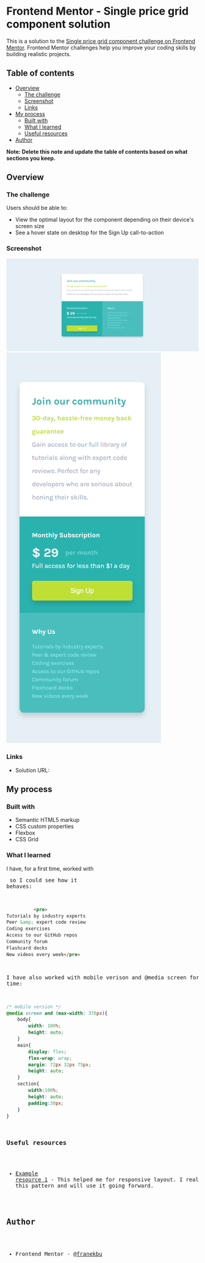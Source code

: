 # Frontend Mentor - Single price grid component solution

This is a solution to the [Single price grid component challenge on Frontend Mentor](https://www.frontendmentor.io/challenges/single-price-grid-component-5ce41129d0ff452fec5abbbc). Frontend Mentor challenges help you improve your coding skills by building realistic projects. 

## Table of contents

- [Overview](#overview)
  - [The challenge](#the-challenge)
  - [Screenshot](#screenshot)
  - [Links](#links)
- [My process](#my-process)
  - [Built with](#built-with)
  - [What I learned](#what-i-learned)
  - [Useful resources](#useful-resources)
- [Author](#author)


**Note: Delete this note and update the table of contents based on what sections you keep.**

## Overview

### The challenge

Users should be able to:

- View the optimal layout for the component depending on their device's screen size
- See a hover state on desktop for the Sign Up call-to-action

### Screenshot
![Deskopt view](image.png)
![MObile view](image-1.png)

### Links

- Solution URL: []([https://your-solution-url.com](https://github.com/franekbu/Frontend-Mentor-Single-price-grid-component))


## My process

### Built with

- Semantic HTML5 markup
- CSS custom properties
- Flexbox
- CSS Grid


### What I learned

I have, for a first time, worked with <pre> so I could see how it behaves:

```html
          <pre>
Tutorials by industry experts
Peer &amp; expert code review
Coding exercises
Access to our GitHub repos
Community forum
Flashcard decks
New videos every week</pre>
```

I have also worked with mobile verison and @media screen for a first time:

```css
/* mobile version */
@media screen and (max-width: 376px){
    body{
        width: 100%;
        height: auto;
    }
    main{
        display: flex;
        flex-wrap: wrap;
        margin: 72px 32px 75px;
        height: auto;
    }
    section{
        width:100%;
        height: auto;
        padding:30px;
    }
}
```

### Useful resources

- [Example resource 1](https://www.w3schools.com/howto/howto_js_topnav_responsive.asp) - This helped me for responsive layout. I really liked this pattern and will use it going forward.


## Author

- Frontend Mentor - [@franekbu](https://www.frontendmentor.io/profile/franekbu)

